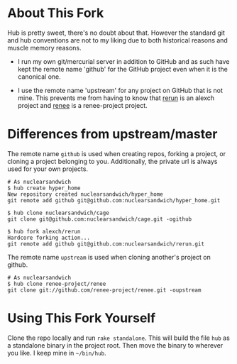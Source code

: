 # About This Fork #

Hub is pretty sweet, there's no doubt about that. However the standard git and
hub conventions are not to my liking due to both historical reasons and muscle
memory reasons.

- I run my own git/mercurial server in addition to GitHub and as such have kept
  the remote name 'github' for the GitHub project even when it is the canonical
  one.

- I use the remote name 'upstream' for any project on GitHub that is not mine.
  This prevents me from having to know that [rerun][] is an alexch project and
  [renee][] is a renee-project project.

# Differences from upstream/master #

The remote name `github` is used when creating repos, forking a project, or
cloning a project belonging to you. Additionally, the private url is always used
for your own projects.

```
# As nuclearsandwich
$ hub create hyper_home
New repository created nuclearsandwich/hyper_home
git remote add github git@github.com:nuclearsandwich/hyper_home.git

$ hub clone nuclearsandwich/cage
git clone git@github.com:nuclearsandwich/cage.git -ogithub

$ hub fork alexch/rerun
Hardcore forking action...
git remote add github git@github.com:nuclearsandwich/rerun.git
```

The remote name `upstream` is used when cloning another's project on github.

```
# As nuclearsandwich
$ hub clone renee-project/renee
git clone git://github.com/renee-project/renee.git -oupstream
```

# Using This Fork Yourself #

Clone the repo locally and run `rake standalone`. This will build the file `hub`
as a standalone binary in the project root. Then move the binary to wherever you
like. I keep mine in `~/bin/hub`.

[rerun]: https://github.com/alexch/rerun
[renee]: https://github.com/renee-project/renee

